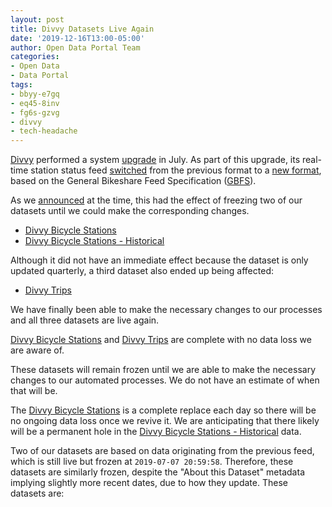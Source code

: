 ```yaml
---
layout: post
title: Divvy Datasets Live Again
date: '2019-12-16T13:00-05:00'
author: Open Data Portal Team
categories:
- Open Data
- Data Portal
tags:
- bbyy-e7gq
- eq45-8inv
- fg6s-gzvg
- divvy
- tech-headache
---
```

[Divvy](https://www.divvybikes.com) performed a system [upgrade](https://www.divvybikes.com/blog/downtime-for-divvy-upgrades) in July. As part of this upgrade, its real-time station status feed [switched](https://www.divvybikes.com/system-data) from the previous format to a [new format](https://gbfs.divvybikes.com/gbfs/gbfs.json), based on the General Bikeshare Feed Specification ([GBFS](https://github.com/NABSA/gbfs)).

As we [announced](http://dev.cityofchicago.org/open%20data/data%20portal/2019/07/10/divvy-datasets-frozen.html) at the time, this had the effect of freezing two of our datasets until we could make the corresponding changes.

* [Divvy Bicycle Stations](https://data.cityofchicago.org/d/bbyy-e7gq)
* [Divvy Bicycle Stations - Historical](https://data.cityofchicago.org/d/eq45-8inv)

Although it did not have an immediate effect because the dataset is only updated quarterly, a third dataset also ended up being affected:

* [Divvy Trips](https://data.cityofchicago.org/d/fg6s-gzvg)

We have finally been able to make the necessary changes to our processes and all three datasets are live again.

[Divvy Bicycle Stations](https://data.cityofchicago.org/d/bbyy-e7gq) and [Divvy Trips](https://data.cityofchicago.org/d/fg6s-gzvg) are complete with no data loss we are aware of. 

These datasets will remain frozen until we are able to make the necessary changes to our automated processes. We do not have an estimate of when that will be.

The [Divvy Bicycle Stations](https://data.cityofchicago.org/d/bbyy-e7gq) is a complete replace each day so there will be no ongoing data loss once we revive it. We are anticipating that there likely will be a permanent hole in the [Divvy Bicycle Stations - Historical](https://data.cityofchicago.org/d/eq45-8inv) data.

Two of our datasets are based on data originating from the previous feed, which is still live but frozen at `2019-07-07 20:59:58`. Therefore, these datasets are similarly frozen, despite the "About this Dataset" metadata implying slightly more recent dates, due to how they update. These datasets are:
